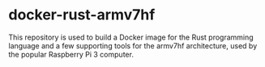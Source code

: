 # docker-rust-armv7hf

This repository is used to build a Docker image for the Rust programming language and a few supporting tools for the armv7hf architecture, used by the popular Raspberry Pi 3 computer. 
